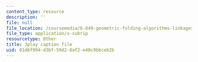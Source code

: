 ```yaml
---
content_type: resource
description: ''
file: null
file_location: /coursemedia/6-849-geometric-folding-algorithms-linkages-origami-polyhedra-fall-2012/01d6f994d3bf59d28af2e40c9bbceb2b_PuUPnAkcNog.vtt
file_type: application/x-subrip
resourcetype: Other
title: 3play caption file
uid: 01d6f994-d3bf-59d2-8af2-e40c9bbceb2b
---
```


